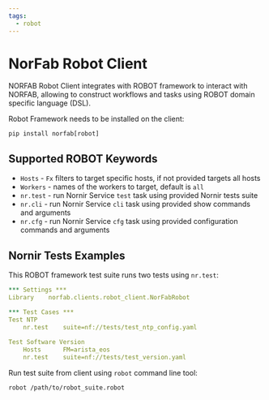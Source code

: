 ```yaml
---
tags:
  - robot
---
```


# NorFab Robot Client

NORFAB Robot Client integrates with ROBOT framework to interact 
with NORFAB, allowing to construct workflows and tasks using 
ROBOT domain specific language (DSL).

Robot Framework needs to be installed on the client:

```
pip install norfab[robot]
```

## Supported ROBOT Keywords    

* ``Hosts`` - ``Fx`` filters to target specific hosts, if not 
    provided targets all hosts
* ``Workers`` - names of the workers to target, default is ``all``
* ``nr.test`` - run Nornir Service ``test`` task using 
    provided Nornir tests suite
* ``nr.cli`` - run Nornir Service ``cli`` task using 
    provided show commands and arguments
* ``nr.cfg`` - run Nornir Service ``cfg`` task using 
    provided configuration commands and arguments
    
## Nornir Tests Examples

This ROBOT framework test suite runs two tests using ``nr.test``:

``` yaml title="/path/to/robot_suite.robot"
*** Settings ***
Library    norfab.clients.robot_client.NorFabRobot

*** Test Cases ***
Test NTP
    nr.test    suite=nf://tests/test_ntp_config.yaml
    
Test Software Version
    Hosts      FM=arista_eos
    nr.test    suite=nf://tests/test_version.yaml
```
   
Run test suite from client using ``robot`` command line tool:

```
robot /path/to/robot_suite.robot
```